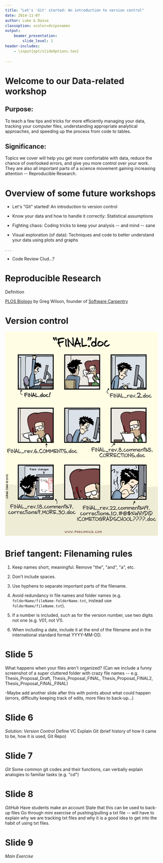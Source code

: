 ```yaml
---
title: "Let's 'Git' started: An introduction to version control"
date: 2014-11-07
author: Luke & Daiva
classoption: xcolor=dvipsnames
output:
    beamer_presentation:
        slide_level: 1
header-includes:
    - \input{opt/slideOptions.tex}
    
---
```


# Welcome to our Data-related workshop #

## Purpose: ##

To teach a few tips and tricks for more efficiently managing your
data, tracking your computer files, understanding appropriate
analytical approaches, and speeding up the process from code to
tables.

## Significance: ##

Topics we cover will help you get more comfortable with data, reduce
the chance of overlooked errors, and give you more control over your
work. They are also all important parts of a science movement gaining
increasing attention -- Reproducible Research.

# Overview of some future workshops #

* Let's "Git" started! An introduction to version control

* Know your data and how to handle it correctly: Statistical
  assumptions

* Fighting chaos: Coding tricks to keep your analysis -- and mind --
  sane

* Visual exploration (of data): Techniques and code to better
  understand your data using plots and graphs

. . .

* Code Review Clud...?

# Reproducible Research #

Definition

[PLOS Biology](http://www.plosbiology.org/article/info:doi/10.1371/journal.pbio.1001745)
by Greg Wilson, founder of
[Software Carpentry](http://software-carpentry.org/)

# Version control #

![](filenamingComic.gif)

# Brief tangent: Filenaming rules #

1. Keep names short, meaningful. Remove "the", "and", "a", etc.

2. Don't include spaces.

3. Use hyphens to separate important parts of the filename.

4. Avoid redundancy in file names and folder names
   (e.g. `folderName/fileName-folderName.txt`, instead use
   `folderName/fileName.txt`).

5. If a number is included, such as for the version number, use two
   digits not one (e.g. V01, not V1).

6. When including a date, include it at the end of the filename and in
   the international standard format YYYY-MM-DD.

# Slide 5 #

What happens when your files aren't organized? (Can we include a funny screenshot of a super cluttered folder with crazy file names -- e.g. Thesis_Proposal_Draft, Thesis_Proposal_FINAL, Thesis_Proposal_FINAL2, Thesis_Proposal_FINAL_FINAL)

-Maybe add another slide after this with points about what could happen (errors, difficulty keeping track of edits, more files to back-up...)

# Slide 6 #

*Solution: Version Control*
Define VC
Explain Git (brief history of how it came to be, how it is used, Git Repo)

# Slide 7 #

*Git*
Some common git codes and their functions, can verbally explain analogies to familiar tasks (e.g. "cd")

# Slide 8 #

*GitHub*
Have students make an account
State that this can be used to back-up files
Go through mini exercise of pushing/pulling a txt file -- will have to explain why we are tracking txt files and why it is a good idea to get into the habit of using txt files.

# Slide 9 #

*Main Exercise*

# 
